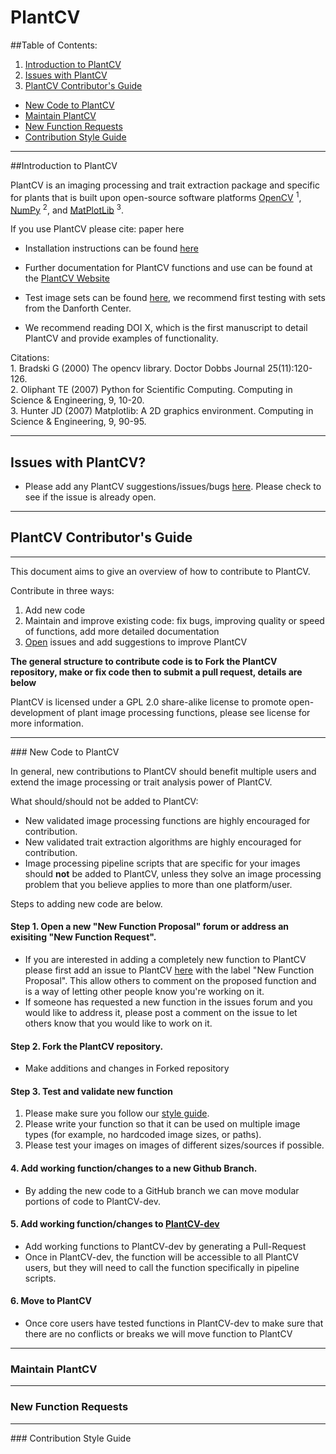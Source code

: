 # PlantCV

##Table of Contents:
1.  [Introduction to PlantCV](#introduction)
1.  [Issues with PlantCV](#issueswithplantcv)  
2.  [PlantCV Contributor's Guide](#plantcvcontributorsguide)  
  *  [New Code to PlantCV](#newcode)  
  *  [Maintain PlantCV](#maintainplantcv)  
  *  [New Function Requests](#newfunctionrequesnts)  
  *  [Contribution Style Guide](#styleguide)

---
##<a id="introduction"></a>Introduction to PlantCV

PlantCV is an imaging processing and trait extraction package and specific for plants
that is built upon open-source software platforms <a href="http://opencv.org/">OpenCV</a> <sup>1</sup>,
<a href="http://www.numpy.org/">NumPy</a> <sup>2</sup>, and <a href="http://matplotlib.org/">MatPlotLib</a> <sup>3</sup>.

<p>If you use PlantCV please cite: paper here</p>

*  Installation instructions can be found [here](http://plantcv.danforthcenter.org/pages/documentation/function_docs/installation.html)

*  Further documentation for PlantCV functions and use can be found at the [PlantCV Website](http://plantcv.danforthcenter.org/pages/documentation/)

*  Test image sets can be found [here](http://plantcv.danforthcenter.org/pages/data.html), we recommend first testing with sets from the Danforth Center.

*  We recommend reading DOI X, which is the first manuscript to detail PlantCV and provide examples of functionality.

<p>Citations:<br>
  1. Bradski G (2000) The opencv library. Doctor Dobbs Journal 25(11):120-126.<br>
  2. Oliphant TE (2007) Python for Scientific Computing. Computing in Science & Engineering, 9, 10-20.<br>
  3. Hunter JD (2007) Matplotlib: A 2D graphics environment. Computing in Science & Engineering, 9, 90-95.</p>

___

## <a id="issueswithplantcv"></a>Issues with PlantCV?

  * Please add any PlantCV suggestions/issues/bugs [here](https://github.com/danforthcenter/plantcv/issues).
  Please check to see if the issue is already open.  

---

## <a id="plantcvcontributorsguide"></a>PlantCV Contributor's Guide

___

This document aims to give an overview of how to contribute to PlantCV.

Contribute in three ways:  
  1.  Add new code  
  2.  Maintain and improve existing code: fix bugs, improving quality or speed of functions, add more detailed documentation  
  3.  [Open](https://github.com/danforthcenter/plantcv/issues) issues and add suggestions to improve PlantCV  

**The general structure to contribute code is to Fork the PlantCV repository, make or fix code then to submit a pull request, details are below**

PlantCV is licensed under a GPL 2.0 share-alike license to promote open-development of plant image processing functions,
please see license for more information.

___
###<a id="newcode"></a> New Code to PlantCV

In general, new contributions to PlantCV should benefit multiple users and extend the image processing or trait analysis power of PlantCV.  

What should/should not be added to PlantCV:
  *  New validated image processing functions are highly encouraged for contribution.  
  *  New validated trait extraction algorithms are highly encouraged for contribution.  
  *  Image processing pipeline scripts that are specific for your images should **not** be added to PlantCV,
  unless they solve an image processing problem that you believe applies to more than one platform/user.

Steps to adding new code are below.  

####  Step 1. Open a new "New Function Proposal" forum or address an exisiting "New Function Request".

  *  If you are interested in adding a completely new function to PlantCV please first add an issue to PlantCV [here](https://github.com/danforthcenter/plantcv/issues) with the label "New Function Proposal".
  This allow others to comment on the proposed function and is a way of letting other people know you're working on it.  
  *  If someone has requested a new function in the issues forum and you would like to address it,
  please post a comment on the issue to let others know that you would like to work on it.  

#### Step 2. Fork the PlantCV repository.

  *  Make additions and changes in Forked repository

#### Step 3. Test and validate new function

  1.  Please make sure you follow our [style guide](#styleguide).  
  2.  Please write your function so that it can be used on multiple image types (for example, no hardcoded image sizes, or paths).  
  3.  Please test your images on images of different sizes/sources if possible.

#### 4. Add working function/changes to a new Github Branch.

  *  By adding the new code to a GitHub branch we can move modular portions of code to PlantCV-dev.

#### 5. Add working function/changes to  [PlantCV-dev](https://github.com/danforthcenter/plantcv/tree/master/lib/plantcv/dev)

  *  Add working functions to PlantCV-dev by generating a Pull-Request
  *  Once in PlantCV-dev, the function will be accessible to all PlantCV users, but they will need to call the function specifically in pipeline scripts.

#### 6. Move to PlantCV

  *  Once core users have tested functions in PlantCV-dev to make sure that there are no conflicts or breaks we will move function to PlantCV

___
### <a id="maintainplantcv"></a> Maintain PlantCV

___
### <a id="newfunctionrequests"></a> New Function Requests

___
###<a id="styleguide"></a> Contribution Style Guide

